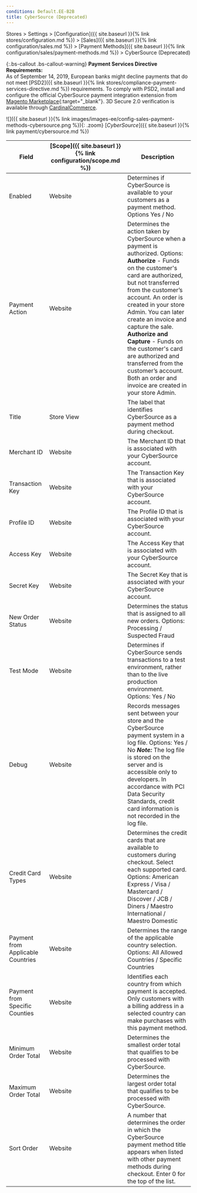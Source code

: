 ```yaml
---
conditions: Default.EE-B2B
title: CyberSource (Deprecated)
---
```


Stores > Settings > [Configuration]({{ site.baseurl }}{% link stores/configuration.md %}) > [Sales]({{ site.baseurl }}{% link configuration/sales.md %}) > [Payment Methods]({{ site.baseurl }}{% link configuration/sales/payment-methods.md %}) > CyberSource (Deprecated)

{:.bs-callout .bs-callout-warning}
**Payment Services Directive Requirements:** <br/>
As of September 14, 2019, European banks might decline payments that do not meet [PSD2]({{ site.baseurl }}{% link stores/compliance-payment-services-directive.md %}) requirements. To comply with PSD2, install and configure the official CyberSource payment integration extension from [Magento Marketplace](https://marketplace.magento.com/catalogsearch/result/?q=cybersource#q=cybersource&idx=m2_cloud_prod_default_products&p=0&nR%5Bvisibility_search%5D%5B%3D%5D%5B0%5D=1){:target="_blank"}. 3D Secure 2.0 verification is available through [CardinalCommerce](https://www.cardinalcommerce.com/products/psd2).

![]({{ site.baseurl }}{% link images/images-ee/config-sales-payment-methods-cybersource.png %}){: .zoom}
[_CyberSource_]({{ site.baseurl }}{% link payment/cybersource.md %})

|Field|[Scope]({{ site.baseurl }}{% link configuration/scope.md %})|Description|
|--- |--- |--- |
|Enabled|Website|Determines if CyberSource is available to your customers as a payment method. Options Yes / No|
|Payment Action|Website|Determines the action taken by CyberSource when a payment is authorized. Options: <br/>**Authorize** - Funds on the customer's card are authorized, but not transferred from the customer’s account. An order is created in your store Admin. You can later create an invoice and capture the sale. <br/>**Authorize and Capture** - Funds on the customer's card are authorized and transferred from the customer’s account. Both an order and invoice are created in your store Admin.|
|Title|Store View|The label that identifies CyberSource as a payment method during checkout.|
|Merchant ID|Website|The Merchant ID that is associated with your CyberSource account.|
|Transaction Key|Website|The Transaction Key that is associated with your CyberSource account.|
|Profile ID|Website|The Profile ID that is associated with your CyberSource account.|
|Access Key|Website|The Access Key that is associated with your CyberSource account.|
|Secret Key|Website|The Secret Key that is associated with your CyberSource account.|
|New Order Status|Website|Determines the status that is assigned to all new orders. Options: Processing / Suspected Fraud|
|Test Mode|Website|Determines if CyberSource sends transactions to a test environment, rather than to the live production environment. Options: Yes / No|
|Debug|Website|Records messages sent between your store and the CyberSource payment system in a log file. Options: Yes / No **_Note:_** The log file is stored on the server and is accessible only to developers. In accordance with PCI Data Security Standards, credit card information is not recorded in the log file.|
|Credit Card Types|Website|Determines the credit cards that are available to customers during checkout. Select each supported card. Options: American Express / Visa / Mastercard / Discover / JCB / Diners / Maestro International / Maestro Domestic|
|Payment from Applicable Countries|Website|Determines the range of the applicable country selection. Options: All Allowed Countries / Specific Countries|
|Payment from Specific Counties|Website|Identifies each country from which payment is accepted. Only customers with a billing address in a selected country can make purchases with this payment method.|
|Minimum Order Total|Website|Determines the smallest order total that qualifies to be processed with CyberSource.|
|Maximum Order Total|Website|Determines the largest order total that qualifies to be processed with CyberSource.|
|Sort Order|Website|A number that determines the order in which the CyberSource payment method title appears when listed with other payment methods during checkout. Enter 0 for the top of the list.|
